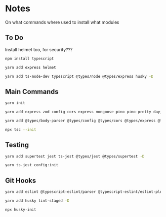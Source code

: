 # Notes

On what commands where used to install what modules

## To Do
Install helmet too, for security???

```bash
npm install typescript

yarn add express helmet

yarn add ts-node-dev typescript @types/node @types/express husky -D
```

## Main Commands
```bash
yarn init

yarn add express zod config cors express mongoose pino pino-pretty dayjs bcrypt jsonwebtoken lodash nanoid axios

yarn add @types/body-parser @types/config @types/cors @types/express @types/node @types/pino @types/bcrypt @types/jsonwebtoken @types/lodash @types/nanoid ts-node-dev typescript -D

npx tsc --init
```


## Testing
```bash
yarn add supertest jest ts-jest @types/jest @types/supertest -D

yarn ts-jest config:init
```

## Git Hooks
```bash
yarn add eslint @typescript-eslint/parser @typescript-eslint/eslint-plugin -D

yarn add husky lint-staged -D

npx husky-init
```